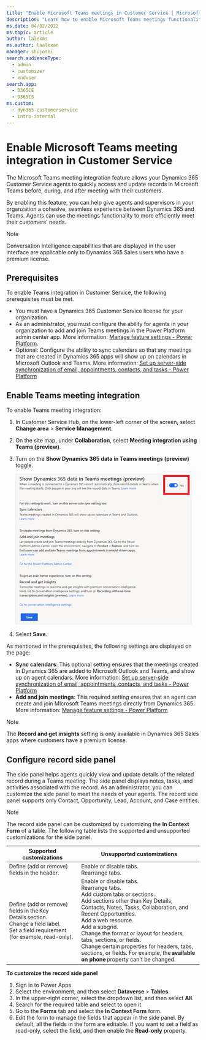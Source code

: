 ```yaml
---
title: "Enable Microsoft Teams meetings in Customer Service | Microsoft Docs"
description: "Learn how to enable Microsoft Teams meetings functionality in Dynamics 365 Customer Service and Dynamics 365 Customer Service workspace."
ms.date: 04/02/2022
ms.topic: article
author: lalexms
ms.author: laalexan
manager: shujoshi
search.audienceType: 
  - admin
  - customizer
  - enduser
search.app: 
  - D365CE
  - D365CS
ms.custom: 
  - dyn365-customerservice
  - intro-internal
---
```


# Enable Microsoft Teams meeting integration in Customer Service

The Microsoft Teams meeting integration feature allows your Dynamics 365 Customer Service agents to quickly access and update records in Microsoft Teams before, during, and after meeting with their customers. 

By enabling this feature, you can help give agents and supervisors in your organzation a cohesive, seamless experience between Dynamics 365 and Teams. Agents can use the meetings functionality to more efficiently meet their customers' needs.

> [!Note]
> Conversation Intelligence capabilities that are displayed in the user interface are applicable only to Dynamics 365 Sales users who have a premium license.

## Prerequisites
To enable Teams integration in Customer Service, the following prerequisites must be met.

- You must have a Dynamics 365 Customer Service license for your organization
- As an administrator, you must configure the ability for agents in your organization to add and join Teams meetings in the Power Platform admin center app. More information: [Manage feature settings - Power Platform](/power-platform/admin/settings-features).   
- Optional: Configure the ability to sync calendars so that any meetings that are created in Dynamics 365 apps will show up on calendars in Microsoft Outlook and Teams. More information: [Set up server-side synchronization of email, appointments, contacts, and tasks - Power Platform](/power-platform/admin/set-up-server-side-synchronization-of-email-appointments-contacts-and-tasks)

## Enable Teams meeting integration

To enable Teams meeting integration:

1. In Customer Service Hub, on the lower-left corner of the screen, select **Change area** > **Service Management**.
1. On the site map, under **Collaboration**, select **Meeting integration using Teams (preview)**.
1. Turn on the **Show Dynamics 365 data in Teams meetings (preview)** toggle.

    ![Show Dynamics 365 data in Teams meetings toggle.](media/show-teams-meetings-toggle.png)
    
1. Select **Save**.

As mentioned in the prerequisites, the following settings are displayed on the page:

- **Sync calendars**: This optional setting ensures that the meetings created in Dynamics 365 are added to Microsoft Outlook and Teams, and show up on agent calendars. More information: [Set up server-side synchronization of email, appointments, contacts, and tasks - Power Platform](/power-platform/admin/set-up-server-side-synchronization-of-email-appointments-contacts-and-tasks)
- **Add and join meetings**: This required setting ensures that an agent can create and join MIcrosoft Teams meetings directly from Dynamics 365. More information: [Manage feature settings - Power Platform](/power-platform/admin/settings-features)

> [!Note]
> The **Record and get insights** setting is only available in Dynamics 365 Sales apps where customers have a premium license.

## Configure record side panel

The side panel helps agents quickly view and update details of the related record during a Teams meeting. The side panel displays notes, tasks, and activities associated with the record. As an administrator, you can customize the side panel to meet the needs of your agents. The record side panel supports only Contact, Opportunity, Lead, Account, and Case entities.

> [!Note]
> The record side panel can be customized by customizing the **In Context Form** of a table. The following table lists the supported and unsupported customizations for the side panel.

| Supported customizations | Unsupported customizations |
|------|--------|
|Define (add or remove) fields in the header. | Enable or disable tabs.<br> Rearrange tabs. |
| Define (add or remove) fields in the Key Details section.<br>Change a field label.<br>Set a field requirement (for example, read-only).| Enable or disable tabs.<br>Rearrange tabs.<br>Add custom tabs or sections.<br>Add sections other than Key Details, Contacts, Notes, Tasks, Collaboration, and Recent Opportunities.<br>Add a web resource.<br>Add a subgrid.<br>Change the format or layout for headers, tabs, sections, or fields.<br> Change certain properties for headers, tabs, sections, or fields. For example, the **available on phone** property can't be changed. 

**To customize the record side panel**

1.	Sign in to Power Apps. 
1.	Select the environment, and then select **Dataverse** > **Tables**. 
1.	In the upper-right corner, select the dropdown list, and then select **All**. 
1.	Search for the required table and select to open it. 
1.	Go to the **Forms** tab and select the **In Context Form** form. 
1.	Edit the form to manage the fields that appear in the side panel. By default, all the fields in the form are editable. If you want to set a field as read-only, select the field, and then enable the **Read-only** property.
   
